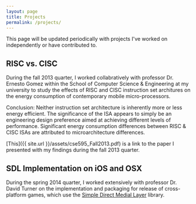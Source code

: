 ```yaml
---
layout: page
title: Projects 
permalink: /projects/
---
```


This page will be updated periodically with projects I've worked on independently or have contributed to. 

<h2> RISC vs. CISC </h2>

During the fall 2013 quarter, I worked collabratively with professor Dr. Ernesto Gomez within the School of Computer Science & Engineering at my university to study the effects of RISC and CISC instruction set architures on the energy consumption of contemporary mobile micro-processors. 

Conclusion: Neither instruction set architecture is inherently more or less energy efficient. The significance of the
ISA appears to simply be an engineering design preference aimed at achieving different levels of performance. Significant energy consumption differences between RISC & CISC ISAs are attributed to microarchitecture differences.  

[This]({{ site.url }}/assets/cse595_Fall2013.pdf) is a link to the paper I presented with my findings during the fall 2013 quarter.

<h2> SDL Implementation on iOS and OSX </h2>

During the spring 2014 quarter, I worked extensively with professor Dr. David Turner on the implementation and packaging for release of cross-platform games, which use the [Simple Direct Medial Layer]({{site.sdl}}) library. 

